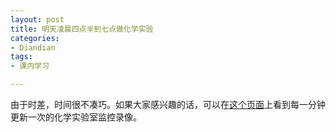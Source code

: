 ```yaml
---
layout: post
title: 明天凌晨四点半到七点做化学实验
categories:
- Diandian
tags:
- 课内学习

---
```

<p>由于时差，时间很不凑巧。如果大家感兴趣的话，可以在<a href="http://www.chem.plu.edu/laboratories" target="_blank">这个页面</a>上看到每一分钟更新一次的化学实验室监控录像。</p>